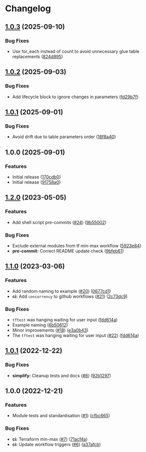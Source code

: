 # Changelog

## [1.0.3](https://github.com/cloudandthings/terraform-aws-s3-inventory/compare/v1.0.2...v1.0.3) (2025-09-10)


### Bug Fixes

* Use for_each instead of count to avoid unnecessary glue table replacements ([824d895](https://github.com/cloudandthings/terraform-aws-s3-inventory/commit/824d895333b357154ae0d043dde4054833b7bedf))

## [1.0.2](https://github.com/cloudandthings/terraform-aws-s3-inventory/compare/v1.0.1...v1.0.2) (2025-09-03)


### Bug Fixes

* Add lifecycle block to ignore changes in parameters ([fd29b7f](https://github.com/cloudandthings/terraform-aws-s3-inventory/commit/fd29b7fe43a6ffe951c7a4120ff27cc0534ac10f))

## [1.0.1](https://github.com/cloudandthings/terraform-aws-s3-inventory/compare/v1.0.0...v1.0.1) (2025-09-01)


### Bug Fixes

* Avoid drift due to table parameters order ([18f8a40](https://github.com/cloudandthings/terraform-aws-s3-inventory/commit/18f8a40a185425b5f9771d6fbe6ae8c98f567344))

## 1.0.0 (2025-09-01)


### Features

* Initial release ([170cdb0](https://github.com/cloudandthings/terraform-aws-s3-inventory/commit/170cdb0dad51ed194088aa67cee347bfc0e01b93))
* Initial release ([91758a0](https://github.com/cloudandthings/terraform-aws-s3-inventory/commit/91758a00dd106b59db52314bb4abb603ac4a33b9))

## [1.2.0](https://github.com/cloudandthings/terraform-aws-template/compare/v1.1.0...v1.2.0) (2023-05-05)


### Features

* Add shell script pre-commits ([#24](https://github.com/cloudandthings/terraform-aws-template/issues/24)) ([9b55002](https://github.com/cloudandthings/terraform-aws-template/commit/9b55002520bf0757470f90a2ff694ddca5581bc7))


### Bug Fixes

* Exclude external modules from tf min-max workflow ([5923e84](https://github.com/cloudandthings/terraform-aws-template/commit/5923e842eb639b1d58abf200f22ec04b9d6e0108))
* **pre-commit:** Correct README update check ([9bfeb61](https://github.com/cloudandthings/terraform-aws-template/commit/9bfeb613cc9f83f4f4f88ae1f558b14237f3b37b))

## [1.1.0](https://github.com/cloudandthings/terraform-aws-template/compare/v1.0.1...v1.1.0) (2023-03-06)


### Features

* Add random naming to example ([#20](https://github.com/cloudandthings/terraform-aws-template/issues/20)) ([0677cd1](https://github.com/cloudandthings/terraform-aws-template/commit/0677cd149337082923186ad40292baacba038224))
* **ci:** Add `concurrency` to github workflows ([#21](https://github.com/cloudandthings/terraform-aws-template/issues/21)) ([2c73dc9](https://github.com/cloudandthings/terraform-aws-template/commit/2c73dc9d52482d027ae6a47f4f6397e3c1b70faa))


### Bug Fixes

* `tftest` was hanging waiting for user input ([fdd614a](https://github.com/cloudandthings/terraform-aws-template/commit/fdd614aa8dc10377e4470a907ca365d56af767f3))
* Example naming ([6b50612](https://github.com/cloudandthings/terraform-aws-template/commit/6b5061244fce9baa83003eb40003543fdf4f8475))
* Minor improvements ([#18](https://github.com/cloudandthings/terraform-aws-template/issues/18)) ([e3a0b43](https://github.com/cloudandthings/terraform-aws-template/commit/e3a0b4387d99da6f7495d3fa053603467c37320d))
* The `tftest` was hanging waiting for user input ([#22](https://github.com/cloudandthings/terraform-aws-template/issues/22)) ([fdd614a](https://github.com/cloudandthings/terraform-aws-template/commit/fdd614aa8dc10377e4470a907ca365d56af767f3))

## [1.0.1](https://github.com/cloudandthings/terraform-aws-template/compare/v1.0.0...v1.0.1) (2022-12-22)


### Bug Fixes

* **simplify:** Cleanup tests and docs ([#8](https://github.com/cloudandthings/terraform-aws-template/issues/8)) ([92b1297](https://github.com/cloudandthings/terraform-aws-template/commit/92b1297fe8f9f202ba6fc80875f4f64c090c32e1))

## 1.0.0 (2022-12-21)


### Features

* Module tests and standardisation  ([#1](https://github.com/cloudandthings/terraform-aws-template/issues/1)) ([cfbc665](https://github.com/cloudandthings/terraform-aws-template/commit/cfbc6653f103118764e99bc98a0f70ea42098338))


### Bug Fixes

* **ci:** Terraform min-max ([#7](https://github.com/cloudandthings/terraform-aws-template/issues/7)) ([71acf4a](https://github.com/cloudandthings/terraform-aws-template/commit/71acf4a932b5a210217279265bc707e29711620d))
* **ci:** Update workflow triggers ([#6](https://github.com/cloudandthings/terraform-aws-template/issues/6)) ([a37afcb](https://github.com/cloudandthings/terraform-aws-template/commit/a37afcbaa54e3c6918d5206694844eb25f87930c))
